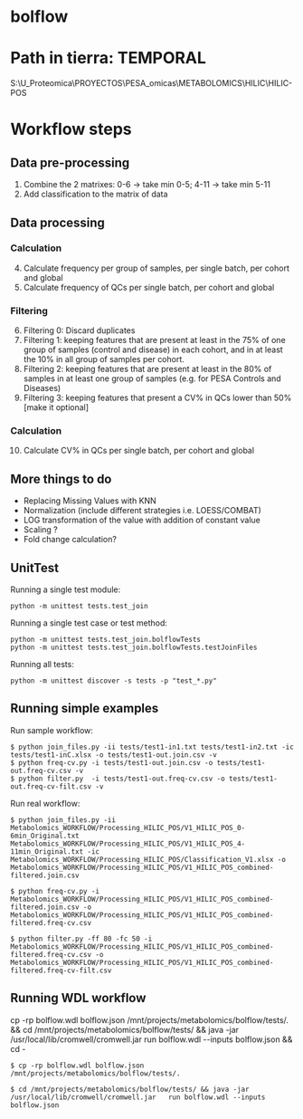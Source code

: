 # bolflow

# Path in tierra: TEMPORAL
S:\U_Proteomica\PROYECTOS\PESA_omicas\METABOLOMICS\HILIC\HILIC-POS

# Workflow steps

## Data pre-processing
1. Combine the 2 matrixes: 0-6 -> take min 0-5;  4-11 -> take min 5-11
2. Add classification to the matrix of data

## Data processing

### Calculation
4. Calculate frequency per group of samples, per single batch, per cohort and global
5. Calculate frequency of QCs per single batch, per cohort and global

### Filtering
6. Filtering 0: Discard duplicates
7. Filtering 1: keeping features that are present at least in the 75% of one group of samples (control and disease) in each cohort, and in at least the 10% in all group of samples per cohort.
8. Filtering 2: keeping features that are present at least in the 80% of samples in at least one group of samples (e.g. for PESA Controls and Diseases)
9. Filtering 3: keeping features that present a CV% in QCs lower than 50% [make it optional]


### Calculation
10. Calculate CV% in QCs per single batch, per cohort and global

## More things to do
- Replacing Missing Values with KNN 
- Normalization (include different strategies i.e. LOESS/COMBAT)
- LOG transformation of the value with addition of constant value
- Scaling ?
- Fold change calculation?


## UnitTest

Running a single test module:
```
python -m unittest tests.test_join
```

Running a single test case or test method:
```
python -m unittest tests.test_join.bolflowTests
python -m unittest tests.test_join.bolflowTests.testJoinFiles
```

Running all tests:
```
python -m unittest discover -s tests -p "test_*.py"
```


## Running simple examples

Run sample workflow:
```
$ python join_files.py -ii tests/test1-in1.txt tests/test1-in2.txt -ic tests/test1-inC.xlsx -o tests/test1-out.join.csv -v
$ python freq-cv.py -i tests/test1-out.join.csv -o tests/test1-out.freq-cv.csv -v
$ python filter.py  -i tests/test1-out.freq-cv.csv -o tests/test1-out.freq-cv-filt.csv -v
```

Run real workflow:
```
$ python join_files.py -ii Metabolomics_WORKFLOW/Processing_HILIC_POS/V1_HILIC_POS_0-6min_Original.txt Metabolomics_WORKFLOW/Processing_HILIC_POS/V1_HILIC_POS_4-11min_Original.txt -ic Metabolomics_WORKFLOW/Processing_HILIC_POS/Classification_V1.xlsx -o Metabolomics_WORKFLOW/Processing_HILIC_POS/V1_HILIC_POS_combined-filtered.join.csv

$ python freq-cv.py -i Metabolomics_WORKFLOW/Processing_HILIC_POS/V1_HILIC_POS_combined-filtered.join.csv -o Metabolomics_WORKFLOW/Processing_HILIC_POS/V1_HILIC_POS_combined-filtered.freq-cv.csv

$ python filter.py -ff 80 -fc 50 -i Metabolomics_WORKFLOW/Processing_HILIC_POS/V1_HILIC_POS_combined-filtered.freq-cv.csv -o Metabolomics_WORKFLOW/Processing_HILIC_POS/V1_HILIC_POS_combined-filtered.freq-cv-filt.csv
```

## Running WDL workflow

 cp -rp bolflow.wdl bolflow.json /mnt/projects/metabolomics/bolflow/tests/. && cd /mnt/projects/metabolomics/bolflow/tests/ && java -jar /usr/local/lib/cromwell/cromwell.jar   run bolflow.wdl --inputs bolflow.json && cd -

```
$ cp -rp bolflow.wdl bolflow.json /mnt/projects/metabolomics/bolflow/tests/.

$ cd /mnt/projects/metabolomics/bolflow/tests/ && java -jar /usr/local/lib/cromwell/cromwell.jar   run bolflow.wdl --inputs bolflow.json
```
